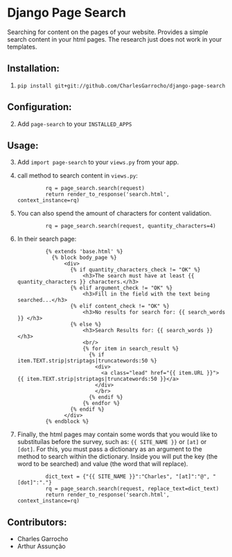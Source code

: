 Django Page Search
==================
Searching for content on the pages of your website. Provides a simple search content in your html pages. The research just does not work in your templates.

Installation:
-----------------------------

1. ``pip install git+git://github.com/CharlesGarrocho/django-page-search``

Configuration:
-----------------------------

2. Add ``page-search`` to your ``INSTALLED_APPS``

Usage:
-----------------------------

3. Add ``import page-search`` to your ``views.py`` from your app.

4. call method to search content in ``views.py``:

                rq = page_search.search(request)
    			return render_to_response('search.html', context_instance=rq)

5. You can also spend the amount of characters for content validation.

				rq = page_search.search(request, quantity_characters=4)

6. In their search page:

				{% extends 'base.html' %}
				  {% block body_page %}
					  <div>
					    {% if quantity_characters_check != "OK" %}
					        <h3>The search must have at least {{ quantity_characters }} characters.</h3>
					    {% elif argument_check != "OK" %}
					        <h3>Fill in the field with the text being searched...</h3>
					    {% elif content_check != "OK" %}
					        <h3>No results for search for: {{ search_words }} </h3>
					    {% else %}
					        <h3>Search Results for: {{ search_words }} </h3>
					        <br/>
					        {% for item in search_result %}
					          {% if item.TEXT.strip|striptags|truncatewords:50 %}
					            <div>
					              <a class="lead" href="{{ item.URL }}"> {{ item.TEXT.strip|striptags|truncatewords:50 }}</a>
					            </div>
					            </br>
					          {% endif %}
					        {% endfor %}
					    {% endif %}
					  </div>
				{% endblock %}

7. Finally, the html pages may contain some words that you would like to substituílas before the survey, such as: ``{{ SITE_NAME }}`` or ``[at]`` or ``[dot]``. For this, you must pass a dictionary as an argument to the method to search within the dictionary. Inside you will put the key (the word to be searched) and value (the word that will replace).

				dict_text = {"{{ SITE_NAME }}":"Charles", "[at]":"@", "[dot]":"."}
				rq = page_search.search(request, replace_text=dict_text)
    			return render_to_response('search.html', context_instance=rq)

Contributors:
-----------------------------

* Charles Garrocho
* Arthur Assunção